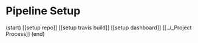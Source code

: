 # Pipeline Setup

(start)
[[setup repo]]
[[setup travis build]]
[[setup dashboard]]
[[../_Project Process]]
(end)